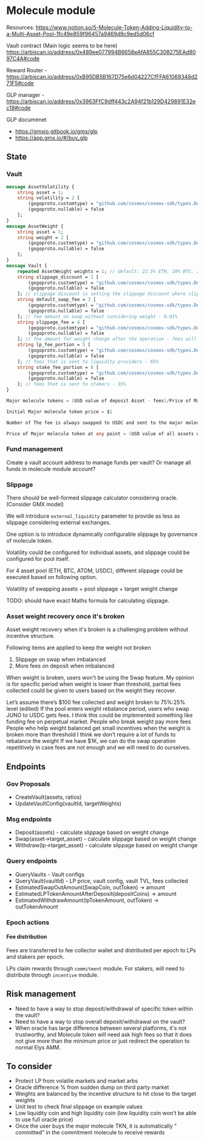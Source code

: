 # Molecule module

Resources:
https://www.notion.so/5-Molecule-Token-Adding-Liquidity-to-a-Multi-Asset-Pool-1fc49e859f96457a9469d9c9ed5d06cf

Vault contract (Main logic seems to be here)
https://arbiscan.io/address/0x489ee077994B6658eAfA855C308275EAd8097C4A#code

Reward Router - https://arbiscan.io/address/0xB95DB5B167D75e6d04227CfFFA61069348d271F5#code

GLP manager - https://arbiscan.io/address/0x3963FfC9dff443c2A94f21b129D429891E32ec18#code

GLP documenet

- https://gmxio.gitbook.io/gmx/glp
- https://app.gmx.io/#/buy_glp

## State

### Vault

```protobuf
message AssetVolatility {
    string asset = 1;
    string volatility = 2 [
        (gogoproto.customtype) = "github.com/cosmos/cosmos-sdk/types.Dec",
        (gogoproto.nullable) = false
    ];
}
message AssetWeight {
    string asset = 1;
    string weight = 2 [
        (gogoproto.customtype) = "github.com/cosmos/cosmos-sdk/types.Dec",
        (gogoproto.nullable) = false
    ];
}
message Vault {
    repeated AssetWeight weights = 1; // default: 22.5% ETH, 20% BTC, 22.5% ATOM, 35% USDC
    string slippage_discount = 2 [
        (gogoproto.customtype) = "github.com/cosmos/cosmos-sdk/types.Dec",
        (gogoproto.nullable) = false
    ]; // slippage discount is setting the slippage discount where slippage calculation is done based on elys liquidity
    string default_swap_fee = 3 [
        (gogoproto.customtype) = "github.com/cosmos/cosmos-sdk/types.Dec",
        (gogoproto.nullable) = false
    ]; // fee amount on swap without considering weight - 0.01%
    string slippage_fee = 4 [
        (gogoproto.customtype) = "github.com/cosmos/cosmos-sdk/types.Dec",
        (gogoproto.nullable) = false
    ]; // fee amount for weight change after the operation - fees will vary between 0.01% to 1%
    string lp_fee_portion = 5 [
        (gogoproto.customtype) = "github.com/cosmos/cosmos-sdk/types.Dec",
        (gogoproto.nullable) = false
    ]; // fees that is sent to liquidity providers - 65%
    string stake_fee_portion = 6 [
        (gogoproto.customtype) = "github.com/cosmos/cosmos-sdk/types.Dec",
        (gogoproto.nullable) = false
    ]; // fees that is sent to stakers - 35%
}
```

```go
Major molecule tokens = (USD value of deposit Asset - fees)/Price of Major Molecule.

Initial Major molecule token price = $1

Number of The fee is always swapped to USDC and sent to the major molecule fee wallet which stores all the revenue.

Price of Major molecule token at any point = (USD value of all assets within the major molecule +/- Margin Gains/Losses)/circulating supply of Major Molecule Tokens
```

### Fund management

Create a vault account address to manage funds per vault? Or manage all funds in molecule module account?

### Slippage

There should be well-formed slippage calculator considering oracle. (Consider GMX model)

We will introduce `external_liquidity` parameter to provide as less as slippage considering external exchanges.

One option is to introduce dynamically configurable slippage by governance of molecule token.

Volatility could be configured for individual assets, and slippage could be configured for pool itself.

For 4 asset pool (ETH, BTC, ATOM, USDC), different slippage could be executed based on following option.

Volatility of swapping assets + pool slippage + target weight change

TODO: should have exact Maths formula for calculating slippage.

### Asset weight recovery once it's broken

Asset weight recovery when it's broken is a challenging problem without incentive structure.

Following items are applied to keep the weight not broken

1. Slippage on swap when imbalanced
2. More fees on deposit when imbalanced

When weight is broken, users won't be using the Swap feature.
My opinion is for specific period when weight is lower than threshold, partial fees collected could be given to users based on the weight they recover.

Let’s assume there’s $100 fee collected and weight broken to 75%:25% level (edited)
If the pool enters weight rebalance period, users who swap JUNO to USDC gets fees.
I think this could be implemented something like funding fee on perpetual market.
People who break weight pay more fees
People who help weight balanced get small incentives when the weight is broken more than threshold
I think we don’t require a lot of funds to rebalance the weight
If we have $1K, we can do the swap operation repetitively in case fees are not enough and we will need to do ourselves.

## Endpoints

### Gov Proposals

- CreateVault(assets, ratios)
- UpdateVaultConfig(vaultId, targetWeights)

### Msg endpoints

- Deposit(assets) - calculate slippage based on weight change
- Swap(asset->target_asset) - calculate slippage based on weight change
- Withdraw(lp->target_asset) - calculate slippage based on weight change

### Query endpoints

- QueryVaults - Vault configs
- QueryVault(vaultId) - LP price, vault config, vault TVL, fees collected
- EstimatedSwapOutAmount(SwapCoin, outToken) -> amount
- EstimatedLPTokenAmountAfterDeposit(depositCoins) -> amount
- EstimatedWithdrawAmount(lpTokenAmount, outToken) -> outTokenAmount

### Epoch actions

#### Fee distribution

Fees are transferred to fee collector wallet and distributed per epoch to LPs and stakers per epoch.

LPs claim rewards through `commitment` module.
For stakers, will need to distribute through `incentive` module.

## Risk management

- Need to have a way to stop deposit/withdrawal of specific token within the vault?
- Need to have a way to stop overall deposit/withdrawal on the vault?
- When oracle has large difference between several platforms, it's not trustworthy, and Molecule token will need ask high fees so that it does not give more than the minimum price or just redirect the operation to normal Elys AMM.

## To consider

- Protect LP from volatile markets and market arbs
- Oracle difference % from sudden dump on third party market
- Weights are balanced by the incentive structure to hit close to the target weights
- Unit test to check final slippage on example values
- Low liquidity coin and high liquidity coin (low liquidity coin won't be able to use full oracle price)
- Once the user buys the major molecule TKN, it is automatically “ committed” in the commitment molecule to receive rewards
